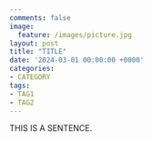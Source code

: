 ```yaml
---
comments: false
image:
  feature: /images/picture.jpg
layout: post
title: "TITLE"
date: '2024-03-01 00:00:00 +0000'
categories:
- CATEGORY
tags:
- TAG1
- TAG2
---
```


THIS <!--more--> IS A SENTENCE.


